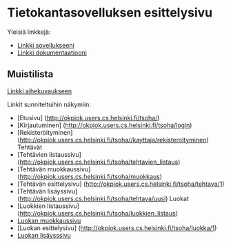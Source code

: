 # Tietokantasovelluksen esittelysivu

Yleisiä linkkejä:

* [Linkki sovellukseeni](http://okpiok.users.cs.helsinki.fi/tsoha/)
* [Linkki dokumentaatiooni](https://github.com/PihlaO/Tsoha-Bootstrap/blob/master/doc/Dokumentaatio.pdf)

## Muistilista

[Linkki aihekuvaukseen](http://advancedkittenry.github.io/suunnittelu_ja_tyoymparisto/aiheet/Muistilista.html) 

Linkit sunniteltuihin näkymiin:

* [Etusivu] (http://okpiok.users.cs.helsinki.fi/tsoha/)
* [Kirjautuminen] (http://okpiok.users.cs.helsinki.fi/tsoha/login)
* [Rekisteröityminen] (http://okpiok.users.cs.helsinki.fi/tsoha//kayttaja/rekisteroityminen)
  Tehtävät
* [Tehtävien listaussivu] (http://okpiok.users.cs.helsinki.fi/tsoha/tehtavien_listaus)
* [Tehtävän muokkaussivu] (http://okpiok.users.cs.helsinki.fi/tsoha/muokkaus)
* [Tehtävän esittelysivu] (http://okpiok.users.cs.helsinki.fi/tsoha/tehtava/1)
* [Tehtävän lisäyssivu] (http://okpiok.users.cs.helsinki.fi/tsoha/tehtava/uusi)
  Luokat
* [Luokkien listaussivu] (http://okpiok.users.cs.helsinki.fi/tsoha/luokkien_listaus)
* [Luokan muokkaussivu](http://okpiok.users.cs.helsinki.fi/tsoha/luokan_muokkaus)
* [Luokan esittelysivu] (http://okpiok.users.cs.helsinki.fi/tsoha/luokka/1)
* [Luokan lisäysssivu](http://okpiok.users.cs.helsinki.fi/tsoha/luokka/uusi)


